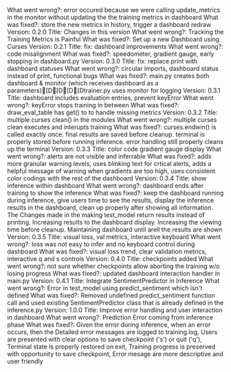 What went wrong?: error occured because we were calling update_metrics in the monitor without updating the the training metrics in dashboard
What was fixed?: store the new metrics in history, trigger a dashboard redraw
Version: 0.2.0
Title: Changes in this version
What went wrong?: Tracking the Training Metrics is Painful
What was fixed?: Set up a new Dashboard using Curses
Version: 0.2.1
Title: fix: dashboard improvements
What went wrong?: code misalignment
What was fixed?: speedometer, gradient gauge, early stopping in dashboard.py
Version: 0.3.0
Title: fix: replace print with dashboard statuses
What went wrong?: circular imports, dashboard status instead of print, functional bugs
What was fixed?: main.py creates both dashboard & monitor (which receives dashboard as a parameters)[D[D[D[Dtrainer.py uses monitor for logging
Version: 0.3.1
Title: dashboard includes evaluation entries, prevent keyError
What went wrong?: keyError stops training in between
What was fixed?: draw_eval_table has get() to to handle missing metrics
Version: 0.3.2
Title: multiple curses clean() in the modules
What went wrong?: multiple curses clean executes and interupts training
What was fixed?: curses.endwin() is called exactly once. final results are saved before cleanup. terminal is properly stored before running inference. error handling still properly cleans up the terminal
Version: 0.3.3
Title: color code gradient gauge display
What went wrong?: alerts are not visible and inferrable
What was fixed?: adds more granular warning levels, uses blinking text for crtical alerts, adds a helpful message of warning when gradients are too high, uses consistent color codings with the rest of the dashboard
Version: 0.3.4
Title: show inference within dashboard
What went wrong?: dashboard ends after training to show the inference
What was fixed?: keep the dashboard running during inference, give users time to see the results, display the inference results in the dashboard, clean up properly after showing all information. The Changes made in the making test_model return results instead of printing. Increasing results to the dashboard display. Increasing the viewing time before cleanup. Maintaining dashboard until arell the results are shown
Version: 0.3.5
Title: visual loss, val metrics, interactive keyboard
What went wrong?: loss was not easy to infer and no keyboard control during dashboard
What was fixed?: visual loss trend, clear validation metrics, interactive q and s controls
Version: 0.4.0
Title: checkpoints added
What went wrong?: not sure whether checkpoints allow aborting the training w/o losing progress
What was fixed?: updated dashboard interaction handler in main.py
Version: 0.4.1
Title: Integrate SentimentPredictor in Inference
What went wrong?: Error in test_model using predict_sentiment which isn't defined
What was fixed?: Removed undefined predict_sentiment function call and used existing SentimentPredictor class that is already defined in the inference.py
Version: 1.0.0
Title: Improve error handling and user interaction in dashboard
What went wrong?: Prediction Error coming from inference phase
What was fixed?: Given the error during inference, when an error occurs, then the Detailed error messages are logged to training.log, Users are presented with clear options to save checkpoint ('s') or quit ('q'), Terminal state is properly restored on exit, Training progress is preserved with opportunity to save checkpoint, Error mesage are more descriptive and user friendly
